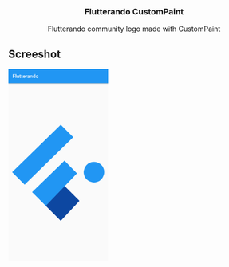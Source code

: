 <div id="top"></div>
<!-- PROJECT -->
<br />
<div align="center">
  <h3 align="center">Flutterando CustomPaint</h3>

  <p align="center">
   Flutterando community logo made with CustomPaint
    <br />
</div>

<!-- ABOUT THE PROJECT -->
## Screeshot

<a href="https://github.com/othneildrew/Best-README-Template">
    <img src="assets/screenshot.png" alt="Logo" width="200">
</a>